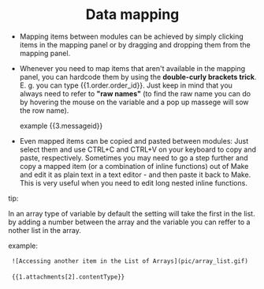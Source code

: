 <div align="center">


# Data mapping
</div>


  * Mapping items between modules can be achieved by simply clicking items in the mapping panel or by dragging and dropping them from the mapping panel.
  * Whenever you need to map items that aren't available in the mapping panel, you can hardcode them by using the __double-curly brackets trick__. E. g. you can type {{1.order.order_id}}. Just keep in mind that you always need to refer to __"raw names"__ (to find the raw name you can do by hovering the mouse on the variable and a pop up massege will sow the row name).

    example
       {{3.messageid}}
       
  * Even mapped items can be copied and pasted between modules: Just select them and use CTRL+C and CTRL+V on your keyboard to copy and paste, respectively. Sometimes you may need to go a step further and copy a mapped item (or a combination of inline functions) out of Make and edit it as plain text in a text editor - and then paste it back to Make. This is very useful when you need to edit long nested inline functions.

tip:

In an array type of variable by default the setting will take the first in the list. by adding a number between the  array and the variable you can reffer to a nother list in the array.

example:

     ![Accessing another item in the List of Arrays](pic/array_list.gif)
     
     {{1.attachments[2].contentType}} 
     
